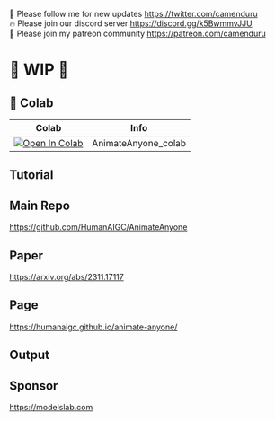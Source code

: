 🐣 Please follow me for new updates https://twitter.com/camenduru <br />
🔥 Please join our discord server https://discord.gg/k5BwmmvJJU <br />
🥳 Please join my patreon community https://patreon.com/camenduru <br />

# 🚦 WIP 🚦

## 🦒 Colab

| Colab | Info
| --- | --- |
[![Open In Colab](https://colab.research.google.com/assets/colab-badge.svg)](https://colab.research.google.com/github/camenduru/AnimateAnyone-colab/blob/main/AnimateAnyone_colab.ipynb) | AnimateAnyone_colab

## Tutorial

## Main Repo
https://github.com/HumanAIGC/AnimateAnyone

## Paper
https://arxiv.org/abs/2311.17117

## Page
https://humanaigc.github.io/animate-anyone/

## Output

## Sponsor
https://modelslab.com
